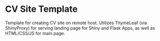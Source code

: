 # CV Site Template

Template for creating CV site on remote host.  Utilizes ThymeLeaf (via ShinyProxy) for serving landing page for Shiny and Flask Apps, as well as HTML/CSS/JS for main page.
